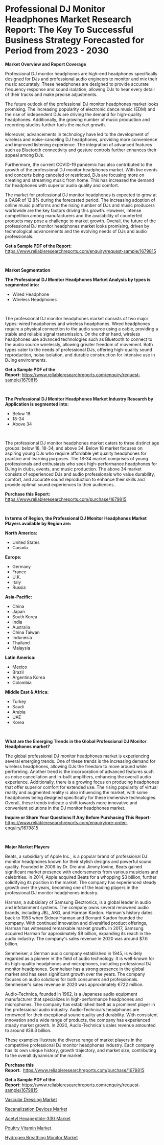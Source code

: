 <p><h1>Professional DJ Monitor Headphones Market Research Report: The Key To Successful Business Strategy Forecasted for Period from 2023 - 2030</h1></p><p><strong>Market Overview and Report Coverage</strong></p>
<p><p>Professional DJ monitor headphones are high-end headphones specifically designed for DJs and professional audio engineers to monitor and mix their music accurately. These headphones are designed to provide accurate frequency response and sound isolation, allowing DJs to hear every detail of their tracks and make precise adjustments.</p><p>The future outlook of the professional DJ monitor headphones market looks promising. The increasing popularity of electronic dance music (EDM) and the rise of independent DJs are driving the demand for high-quality headphones. Additionally, the growing number of music production and recording studios further fuels the market growth.</p><p>Moreover, advancements in technology have led to the development of wireless and noise-canceling DJ headphones, providing more convenience and improved listening experience. The integration of advanced features such as Bluetooth connectivity and gesture controls further enhances their appeal among DJs.</p><p>Furthermore, the current COVID-19 pandemic has also contributed to the growth of the professional DJ monitor headphones market. With live events and concerts being canceled or restricted, DJs are focusing more on creating and streaming music from home. This has increased the demand for headphones with superior audio quality and comfort.</p><p>The market for professional DJ monitor headphones is expected to grow at a CAGR of 12.8% during the forecasted period. The increasing adoption of online music platforms and the rising number of DJs and music producers worldwide are the key factors driving this growth. However, intense competition among manufacturers and the availability of counterfeit products may pose a challenge to market growth. Overall, the future of the professional DJ monitor headphones market looks promising, driven by technological advancements and the evolving needs of DJs and audio professionals.</p></p>
<p><strong>Get a Sample PDF of the Report:</strong> <a href="https://www.reliableresearchreports.com/enquiry/request-sample/1679815">https://www.reliableresearchreports.com/enquiry/request-sample/1679815</a></p>
<p>&nbsp;</p>
<p><strong>Market Segmentation</strong></p>
<p><strong>The Professional DJ Monitor Headphones Market Analysis by types is segmented into:</strong></p>
<p><ul><li>Wired Headphone</li><li>Wireless Headphones</li></ul></p>
<p>&nbsp;</p>
<p><p>The professional DJ monitor headphones market consists of two major types: wired headphones and wireless headphones. Wired headphones require a physical connection to the audio source using a cable, providing a stable and reliable signal transmission. On the other hand, wireless headphones use advanced technologies such as Bluetooth to connect to the audio source wirelessly, allowing greater freedom of movement. Both types cater to the needs of professional DJs, offering high-quality sound reproduction, noise isolation, and durable construction for intensive use in DJing environments.</p></p>
<p><strong>Get a Sample PDF of the Report:</strong>&nbsp;<a href="https://www.reliableresearchreports.com/enquiry/request-sample/1679815">https://www.reliableresearchreports.com/enquiry/request-sample/1679815</a></p>
<p>&nbsp;</p>
<p><strong>The Professional DJ Monitor Headphones Market Industry Research by Application is segmented into:</strong></p>
<p><ul><li>Below 18</li><li>18-34</li><li>Above 34</li></ul></p>
<p>&nbsp;</p>
<p><p>The professional DJ monitor headphones market caters to three distinct age groups: below 18, 18-34, and above 34. Below 18 market focuses on aspiring young DJs who require affordable yet quality headphones for practice and learning purposes. The 18-34 market comprises of young professionals and enthusiasts who seek high-performance headphones for DJing in clubs, events, and music production. The above 34 market consists of experienced DJs and audio professionals who value durability, comfort, and accurate sound reproduction to enhance their skills and provide optimal sound experiences to their audiences.</p></p>
<p><strong>Purchase this Report:</strong>&nbsp; <a href="https://www.reliableresearchreports.com/purchase/1679815">https://www.reliableresearchreports.com/purchase/1679815</a></p>
<p>&nbsp;</p>
<p><strong>In terms of Region, the Professional DJ Monitor Headphones Market Players available by Region are:</strong></p>
<p>
    <p> <strong> North America: </strong>
        <ul>
            <li>United States</li>
            <li>Canada</li>
        </ul>
        </p> 
    <p> <strong> Europe: </strong>
        <ul>
            <li>Germany</li>
            <li>France</li>
            <li>U.K.</li>
            <li>Italy</li>
            <li>Russia</li>
        </ul>
        </p> 
    <p> <strong> Asia-Pacific: </strong>
        <ul>
            <li>China</li>
            <li>Japan</li>
            <li>South Korea</li>
            <li>India</li>
            <li>Australia</li>
            <li>China Taiwan</li>
            <li>Indonesia</li>
            <li>Thailand</li>
            <li>Malaysia</li>
        </ul>
        </p> 
    <p> <strong> Latin America: </strong>
        <ul>
            <li>Mexico</li>
            <li>Brazil</li>
            <li>Argentina Korea</li>
            <li>Colombia</li>
        </ul>
        </p> 
    <p> <strong> Middle East & Africa: </strong>
        <ul>
            <li>Turkey</li>
            <li>Saudi</li>
            <li>Arabia</li>
            <li>UAE</li>
            <li>Korea</li>
        </ul>
    </p>
    </p>
<p>&nbsp;</p>
<p><strong>What are the Emerging Trends in the Global Professional DJ Monitor Headphones market?</strong></p>
<p><p>The global professional DJ monitor headphones market is experiencing several emerging trends. One of these trends is the increasing demand for wireless headphones, allowing DJs the freedom to move around while performing. Another trend is the incorporation of advanced features such as noise cancellation and in-built amplifiers, enhancing the overall audio experience. Additionally, there is a growing focus on producing headphones that offer superior comfort for extended use. The rising popularity of virtual reality and augmented reality is also influencing the market, with some headphones being designed specifically for these immersive technologies. Overall, these trends indicate a shift towards more innovative and convenient solutions in the DJ monitor headphones market.</p></p>
<p><strong>Inquire or Share Your Questions If Any Before Purchasing This Report</strong>- <a href="https://www.reliableresearchreports.com/enquiry/pre-order-enquiry/1679815">https://www.reliableresearchreports.com/enquiry/pre-order-enquiry/1679815</a></p>
<p>&nbsp;</p>
<p><strong>Major Market Players</strong></p>
<p><p>Beats, a subsidiary of Apple Inc., is a popular brand of professional DJ monitor headphones known for their stylish designs and powerful sound quality. Founded in 2006 by Dr. Dre and Jimmy Iovine, Beats gained significant market presence with endorsements from various musicians and celebrities. In 2014, Apple acquired Beats for a whopping $3 billion, further solidifying its position in the market. The company has experienced steady growth over the years, becoming one of the leading players in the professional DJ monitor headphones industry.</p><p>Harman, a subsidiary of Samsung Electronics, is a global leader in audio and infotainment systems. The company owns several renowned audio brands, including JBL, AKG, and Harman Kardon. Harman's history dates back to 1953 when Sidney Harman and Bernard Kardon founded the company. With continued innovation and diversified product offerings, Harman has witnessed remarkable market growth. In 2017, Samsung acquired Harman for approximately $8 billion, expanding its reach in the audio industry. The company's sales revenue in 2020 was around $7.6 billion.</p><p>Sennheiser, a German audio company established in 1945, is widely regarded as a pioneer in the field of audio technology. It is well-known for its high-quality headphones and microphones, including professional DJ monitor headphones. Sennheiser has a strong presence in the global market and has seen significant growth over the years. The company focuses on audio solutions for both consumers and professionals. Sennheiser's sales revenue in 2020 was approximately €722 million.</p><p>Audio-Technica, founded in 1962, is a Japanese audio equipment manufacturer that specializes in high-performance headphones and microphones. The company has established itself as a prominent player in the professional audio industry. Audio-Technica's headphones are renowned for their exceptional sound quality and durability. With consistent innovation and a wide range of products, the company has experienced steady market growth. In 2020, Audio-Technica's sales revenue amounted to around ¥39.3 billion.</p><p>These examples illustrate the diverse range of market players in the competitive professional DJ monitor headphones industry. Each company has its own unique history, growth trajectory, and market size, contributing to the overall dynamism of the market.</p></p>
<p><strong>Purchase this Report:</strong>&nbsp;&nbsp;<a href="https://www.reliableresearchreports.com/purchase/1679815">https://www.reliableresearchreports.com/purchase/1679815</a></p>
<p></p>
<p><strong>Get a Sample PDF of the Report:</strong>&nbsp;<a href="https://www.reliableresearchreports.com/enquiry/request-sample/1679815">https://www.reliableresearchreports.com/enquiry/request-sample/1679815</a></p>
<p><p><a href="https://github.com/ChiragRP21/Market-Research-Report-List-1/blob/main/vascular-dressing-market.md">Vascular Dressing Market</a></p><p><a href="https://github.com/ChiragRp1/Market-Research-Report-List-1/blob/main/recanalization-devices-market.md">Recanalization Devices Market</a></p><p><a href="https://medium.com/@daishawolff/acetyl-hexapeptide-3-8-nbsp-market-focuses-on-market-share-size-and-projected-forecast-till-2030-c8917b702eba">Acetyl Hexapeptide-3(8) Market</a></p><p><a href="https://issuu.com/reportprime-2/docs/poultry-vitamin-market-size-2030.pptx?fr=xKAE9_zU1NQ">Poultry Vitamin Market</a></p><p><a href="https://www.linkedin.com/pulse/decoding-hydrogen-breathing-monitor-market-deep-dive-latest-tmbwf/">Hydrogen Breathing Monitor Market</a></p></p>